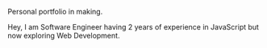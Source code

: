 Personal portfolio in making.

Hey, I am Software Engineer having 2 years of experience in JavaScript but now exploring Web Development.
